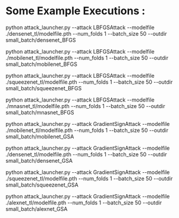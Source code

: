 # Some Example Executions :

python attack_launcher.py --attack LBFGSAttack --modelfile ./densenet_tl/modelfile.pth  --num_folds 1 --batch_size 50 --outdir small_batch/densenet_BFGS


python attack_launcher.py --attack LBFGSAttack --modelfile ./mobilenet_tl/modelfile.pth  --num_folds 1 --batch_size 50 --outdir small_batch/mobilenet_BFGS

python attack_launcher.py --attack LBFGSAttack --modelfile ./squeezenet_tl/modelfile.pth  --num_folds 1 --batch_size 50 --outdir small_batch/squeezenet_BFGS

python attack_launcher.py --attack LBFGSAttack --modelfile ./mnasnet_tl/modelfile.pth  --num_folds 1 --batch_size 50 --outdir small_batch/mnasnet_BFGS


python attack_launcher.py --attack GradientSignAttack --modelfile ./mobilenet_tl/modelfile.pth  --num_folds 1 --batch_size 50 --outdir small_batch/mobilenet_GSA

python attack_launcher.py --attack GradientSignAttack --modelfile ./densenet_tl/modelfile.pth  --num_folds 1 --batch_size 50 --outdir small_batch/densenet_GSA

python attack_launcher.py --attack GradientSignAttack --modelfile ./squeezenet_tl/modelfile.pth  --num_folds 1 --batch_size 50 --outdir small_batch/squeezenet_GSA

python attack_launcher.py --attack GradientSignAttack --modelfile ./alexnet_tl/modelfile.pth  --num_folds 1 --batch_size 50 --outdir small_batch/alexnet_GSA
